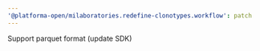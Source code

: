 ```yaml
---
'@platforma-open/milaboratories.redefine-clonotypes.workflow': patch
---
```


Support parquet format (update SDK)
